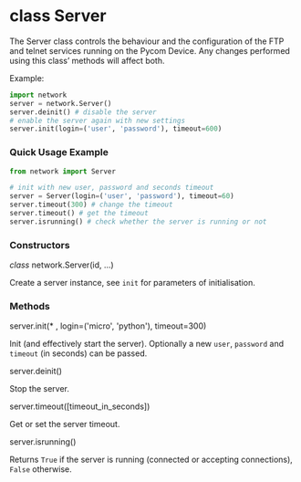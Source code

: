 # class Server
The Server class controls the behaviour and the configuration of the FTP and telnet services running on the Pycom Device. Any changes performed using this class’ methods will affect both.

Example:

```python
import network
server = network.Server()
server.deinit() # disable the server
# enable the server again with new settings
server.init(login=('user', 'password'), timeout=600)
```

### Quick Usage Example

```python
from network import Server

# init with new user, password and seconds timeout
server = Server(login=('user', 'password'), timeout=60)
server.timeout(300) # change the timeout
server.timeout() # get the timeout
server.isrunning() # check whether the server is running or not
```

### Constructors

<class><i>class</i> network.Server(id, ...)</class>

Create a server instance, see ``init`` for parameters of initialisation.

### Methods
<function>server.init(* , login=('micro', 'python'), timeout=300)</function>

Init (and effectively start the server). Optionally a new ``user``, ``password`` and ``timeout`` (in seconds) can be passed.

<function>server.deinit()</function>

Stop the server.

<function>server.timeout([timeout_in_seconds])</function>

Get or set the server timeout.

<function>server.isrunning()</function>

Returns ``True`` if the server is running (connected or accepting connections), ``False`` otherwise.
